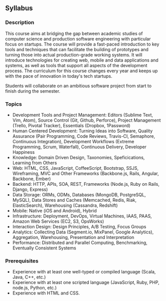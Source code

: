 Syllabus
--------

### Description

This course aims at bridging the gap between academic studies of computer science and production software engineering with particular focus on startups. The course will provide a fast-paced introduction to key tools and techniques that can facilitate the building of prototypes and turning those into actual production-grade working systems. It will introduce technologies for creating web, mobile and data applications and systems, as well as tools that support all aspects of the development process. The curriculum for this course changes every year and keeps up with the pace of innovation in today's tech startups.

Students will collaborate on an ambitious software project from start to finish during the semester.

### Topics

* Development Tools and Project Management: Editors (Sublime Text, Vim, Atom), Source Control (Git, Github, Perforce), Project Management (Trello, Pivotal Tracker), Essentials (Dropbox, 1Password)
* Human Centered Development: Turning Ideas into Software, Quality Assurance (Pair Programming, Code Reviews, Travis-CI, Semaphore, Continuous Integration), Development Workflows (Extreme Programming, Scrum, Waterfall), Continuous Delivery, Developer Happiness
* Knowledge: Domain Driven Design, Taxonomies, Speficications, Learning from Others
* Web: HTML, CSS, JavaScript, CoffeeScript, Bootstrap, SSJS, Wireframing, MVC and Other Frameworks (Backbone.js, Rails, Angular, Backbone, Ember)
* Backend: HTTP, APIs, SOA, REST, Frameworks (Node.js, Ruby on Rails, Django, Express)
* Data Storage: ORMs, ODMs, Databases (MongoDB, PostgreSQL, MySQL), Data Stores and Caches (Memcached, Redis, Riak, ElasticSearch), Warehousing (Cassandra, Redshift)
* Mobile: Native (iOS and Android), Hybrid
* Infrastructure: Deployment, DevOps, Virtual Machines, IAAS, PAAS, Amazon Web Services (EC2, S3, OpsWorks)
* Interaction Design: Design Principles, A/B Testing, Focus Groups
* Analytics: Collecting Data (Segment.io, MixPanel, Google Analytics), Aggregation, Warehousing, Presentation and Interpretation
* Performance: Distributed and Parallel Computing, Benchmarking, Eventually Consistent Systems

### Prerequisites

* Experience with at least one well-typed or compiled language (Scala, Java, C++, etc.)
* Experience with at least one scripted language (JavaScript, Ruby, PHP, node.js, Python, etc.)
* Experience with HTML and CSS.



